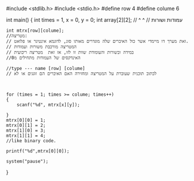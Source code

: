 #include <stdlib.h>
#include <stdio.h>
#define row 4
#define colume 6

int main()
{
	int times = 1, x = 0, y = 0;
	int array[2][2];
	//         ^  ^
	//         עמודות ושורות

	int mtrx[row][colume];
	//מטריצה:
	// זאת מערך דו מיימדי אשר כול האיברים שלה מוגדרים מאותו סוג, לדוגמא אינטיגר או פלואט.
	// המטריצה מורכבת משורות ועמודות
	// במידה ובשורות והעומודת שוות זו לזו, אז זאת  מטריצה ריבועית
	//האינדקסים של העמודות מתחילים מ0
	
	//type --- name [row] [colume]
	// לכתוב תוכנית שעוברת על המטריצה ומחזירה האם האיברים הם זוגגים או לא



	for (times = 1; times >= colume; times++)
	{
		scanf("%d", mtrx[x][y]);

	}
	mtrx[0][0] = 1;
	mtrx[0][1] = 2;
	mtrx[1][0] = 3;
	mtrx[1][1] = 4;
	//like binary code.
	
	printf("%d",mtrx[0][0]);

	system("pause");
}
